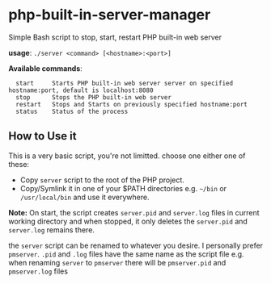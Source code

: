 # php-built-in-server-manager
Simple Bash script to stop, start, restart PHP built-in web server

**usage**: `./server <command> [<hostname>:<port>]`

**Available commands**:
```
  start     Starts PHP built-in web server server on specified hostname:port, default is localhost:8080  
  stop      Stops the PHP built-in web server
  restart   Stops and Starts on previously specified hostname:port
  status    Status of the process
```

## How to Use it

This is a very basic script, you're not limitted. choose one either one of these:
 - Copy `server` script to the root of the PHP project.
 - Copy/Symlink it in one of your $PATH directories e.g. `~/bin` or `/usr/local/bin` and use it everywhere.

**Note:** On start, the script creates `server.pid` and `server.log` files in current working directory  and when stopped, it only deletes the `server.pid` and `server.log` remains there.

the `server` script can be renamed to whatever you desire. I personally prefer `pmserver`.
`.pid` and `.log` files have the same name as the script file e.g. when renaming `server` to `pmserver` there will be `pmserver.pid` and `pmserver.log` files
